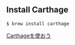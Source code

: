 ## Install Carthage

```
$ brew install carthage
```

[Carthageを使おう](http://takopomm.hatenablog.com/entry/2015/11/30/233432)
